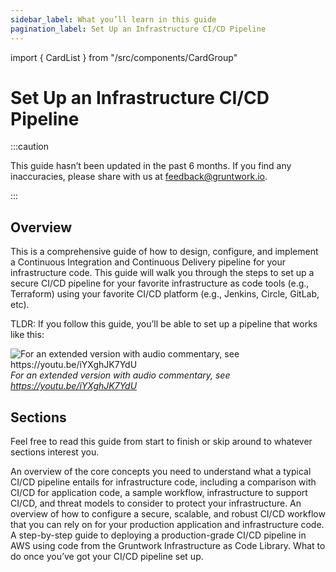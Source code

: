 ```yaml
---
sidebar_label: What you’ll learn in this guide
pagination_label: Set Up an Infrastructure CI/CD Pipeline
---
```


import { CardList } from "/src/components/CardGroup"

# Set Up an Infrastructure CI/CD Pipeline

:::caution

This guide hasn’t been updated in the past 6 months. If you find any inaccuracies, please share with us at feedback@gruntwork.io.

:::

## Overview

This is a comprehensive guide of how to design, configure, and implement a Continuous Integration and Continuous
Delivery pipeline for your infrastructure code. This guide will walk you through the steps to set up a secure CI/CD
pipeline for your favorite infrastructure as code tools (e.g., Terraform) using your favorite CI/CD platform (e.g.,
Jenkins, Circle, GitLab, etc).

TLDR: If you follow this guide, you’ll be able to set up a pipeline that works like this:

![For an extended version with audio commentary, see <https://youtu.be/iYXghJK7YdU>](/img/guides/build-it-yourself/pipelines/walkthrough.gif)
_For an extended version with audio commentary, see <https://youtu.be/iYXghJK7YdU>_

## Sections

Feel free to read this guide from start to finish or skip around to whatever sections interest you.

<CardList>
  <Card
    title="Core Concepts"
    href="/docs/guides/build-it-yourself/pipelines/core-concepts/why-is-it-important-to-have-ci-cd"
  >
    An overview of the core concepts you need to understand what a typical CI/CD pipeline entails for infrastructure code,
    including a comparison with CI/CD for application code, a sample workflow, infrastructure to support CI/CD, and threat
    models to consider to protect your infrastructure.
  </Card>
  <Card
    title="Production-grade Design"
    href="/docs/guides/build-it-yourself/pipelines/production-grade-design/intro"
  >
    An overview of how to configure a secure, scalable, and robust CI/CD workflow that you can rely on for your
    production application and infrastructure code.
  </Card>
  <Card
    title="Deployment Walkthrough"
    href="/docs/guides/build-it-yourself/pipelines/deployment-walkthrough/pre-requisites"
  >
    A step-by-step guide to deploying a production-grade CI/CD pipeline in AWS using code from the Gruntwork
    Infrastructure as Code Library.
  </Card>
  <Card
    title="Next Steps"
    href="/docs/guides/build-it-yourself/pipelines/next-steps"
  >
    What to do once you’ve got your CI/CD pipeline set up.
  </Card>
</CardList>


<!-- ##DOCS-SOURCER-START
{"sourcePlugin":"Local File Copier","hash":"e828c394d886509b79be08bf588eea7f"}
##DOCS-SOURCER-END -->
